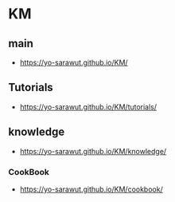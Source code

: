 # KM

## main
- https://yo-sarawut.github.io/KM/

## Tutorials

- https://yo-sarawut.github.io/KM/tutorials/

## knowledge
- https://yo-sarawut.github.io/KM/knowledge/
### CookBook
- https://yo-sarawut.github.io/KM/cookbook/

